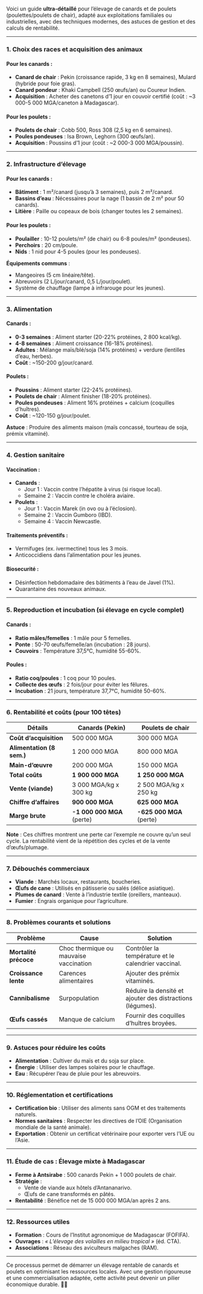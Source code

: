 Voici un guide **ultra-détaillé** pour l’élevage de canards et de poulets (poulettes/poulets de chair), adapté aux exploitations familiales ou industrielles, avec des techniques modernes, des astuces de gestion et des calculs de rentabilité.

---

### **1. Choix des races et acquisition des animaux**
#### **Pour les canards** :
- **Canard de chair** : Pekin (croissance rapide, 3 kg en 8 semaines), Mulard (hybride pour foie gras).
- **Canard pondeur** : Khaki Campbell (250 œufs/an) ou Coureur Indien.
- **Acquisition** : Acheter des canetons d’1 jour en couvoir certifié (coût : ~3 000-5 000 MGA/caneton à Madagascar).

#### **Pour les poulets** :
- **Poulets de chair** : Cobb 500, Ross 308 (2,5 kg en 6 semaines).
- **Poules pondeuses** : Isa Brown, Leghorn (300 œufs/an).
- **Acquisition** : Poussins d’1 jour (coût : ~2 000-3 000 MGA/poussin).

---

### **2. Infrastructure d’élevage**
#### **Pour les canards** :
- **Bâtiment** : 1 m²/canard (jusqu’à 3 semaines), puis 2 m²/canard.
- **Bassins d’eau** : Nécessaires pour la nage (1 bassin de 2 m² pour 50 canards).
- **Litière** : Paille ou copeaux de bois (changer toutes les 2 semaines).

#### **Pour les poulets** :
- **Poulailler** : 10-12 poulets/m² (de chair) ou 6-8 poules/m² (pondeuses).
- **Perchoirs** : 20 cm/poule.
- **Nids** : 1 nid pour 4-5 poules (pour les pondeuses).

**Équipements communs** :
- Mangeoires (5 cm linéaire/tête).
- Abreuvoirs (2 L/jour/canard, 0,5 L/jour/poulet).
- Système de chauffage (lampe à infrarouge pour les jeunes).

---

### **3. Alimentation**
#### **Canards** :
- **0-3 semaines** : Aliment starter (20-22% protéines, 2 800 kcal/kg).
- **4-8 semaines** : Aliment croissance (16-18% protéines).
- **Adultes** : Mélange maïs/blé/soja (14% protéines) + verdure (lentilles d’eau, herbes).
- **Coût** : ~150-200 g/jour/canard.

#### **Poulets** :
- **Poussins** : Aliment starter (22-24% protéines).
- **Poulets de chair** : Aliment finisher (18-20% protéines).
- **Poules pondeuses** : Aliment 16% protéines + calcium (coquilles d’huîtres).
- **Coût** : ~120-150 g/jour/poulet.

**Astuce** : Produire des aliments maison (maïs concassé, tourteau de soja, prémix vitaminé).

---

### **4. Gestion sanitaire**
#### **Vaccination** :
- **Canards** :
  - Jour 1 : Vaccin contre l’hépatite à virus (si risque local).
  - Semaine 2 : Vaccin contre le choléra aviaire.
- **Poulets** :
  - Jour 1 : Vaccin Marek (in ovo ou à l’éclosion).
  - Semaine 2 : Vaccin Gumboro (IBD).
  - Semaine 4 : Vaccin Newcastle.

#### **Traitements préventifs** :
- Vermifuges (ex. ivermectine) tous les 3 mois.
- Anticoccidiens dans l’alimentation pour les jeunes.

#### **Biosecurité** :
- Désinfection hebdomadaire des bâtiments à l’eau de Javel (1%).
- Quarantaine des nouveaux animaux.

---

### **5. Reproduction et incubation (si élevage en cycle complet)**
#### **Canards** :
- **Ratio mâles/femelles** : 1 mâle pour 5 femelles.
- **Ponte** : 50-70 œufs/femelle/an (incubation : 28 jours).
- **Couvoirs** : Température 37,5°C, humidité 55-60%.

#### **Poules** :
- **Ratio coq/poules** : 1 coq pour 10 poules.
- **Collecte des œufs** : 2 fois/jour pour éviter les fêlures.
- **Incubation** : 21 jours, température 37,7°C, humidité 50-60%.

---

### **6. Rentabilité et coûts (pour 100 têtes)**
| **Détails**                | **Canards (Pekin)**       | **Poulets de chair**      |
|----------------------------|---------------------------|---------------------------|
| **Coût d’acquisition**     | 500 000 MGA               | 300 000 MGA               |
| **Alimentation (8 sem.)**  | 1 200 000 MGA             | 800 000 MGA               |
| **Main-d’œuvre**           | 200 000 MGA               | 150 000 MGA               |
| **Total coûts**            | **1 900 000 MGA**         | **1 250 000 MGA**         |
| **Vente (viande)**         | 3 000 MGA/kg x 300 kg     | 2 500 MGA/kg x 250 kg     |
| **Chiffre d’affaires**     | **900 000 MGA**           | **625 000 MGA**           |
| **Marge brute**            | **-1 000 000 MGA** (perte)| **-625 000 MGA** (perte)  |

**Note** : Ces chiffres montrent une perte car l’exemple ne couvre qu’un seul cycle. La rentabilité vient de la répétition des cycles et de la vente d’œufs/plumage.

---

### **7. Débouchés commerciaux**
- **Viande** : Marchés locaux, restaurants, boucheries.
- **Œufs de cane** : Utilisés en pâtisserie ou salés (délice asiatique).
- **Plumes de canard** : Vente à l’industrie textile (oreillers, manteaux).
- **Fumier** : Engrais organique pour l’agriculture.

---

### **8. Problèmes courants et solutions**
| **Problème**               | **Cause**                  | **Solution**                          |
|----------------------------|----------------------------|---------------------------------------|
| **Mortalité précoce**       | Choc thermique ou mauvaise vaccination | Contrôler la température et le calendrier vaccinal. |
| **Croissance lente**        | Carences alimentaires       | Ajouter des prémix vitaminés.         |
| **Cannibalisme**            | Surpopulation               | Réduire la densité et ajouter des distractions (légumes). |
| **Œufs cassés**             | Manque de calcium           | Fournir des coquilles d’huîtres broyées. |

---

### **9. Astuces pour réduire les coûts**
- **Alimentation** : Cultiver du maïs et du soja sur place.
- **Énergie** : Utiliser des lampes solaires pour le chauffage.
- **Eau** : Récupérer l’eau de pluie pour les abreuvoirs.

---

### **10. Réglementation et certifications**
- **Certification bio** : Utiliser des aliments sans OGM et des traitements naturels.
- **Normes sanitaires** : Respecter les directives de l’OIE (Organisation mondiale de la santé animale).
- **Exportation** : Obtenir un certificat vétérinaire pour exporter vers l’UE ou l’Asie.

---

### **11. Étude de cas : Élevage mixte à Madagascar**
- **Ferme à Antsirabe** : 500 canards Pekin + 1 000 poulets de chair.
- **Stratégie** :
  - Vente de viande aux hôtels d’Antananarivo.
  - Œufs de cane transformés en pâtés.
- **Rentabilité** : Bénéfice net de 15 000 000 MGA/an après 2 ans.

---

### **12. Ressources utiles**
- **Formation** : Cours de l’Institut agronomique de Madagascar (FOFIFA).
- **Ouvrages** : *« L’élevage des volailles en milieu tropical »* (éd. CTA).
- **Associations** : Réseau des aviculteurs malgaches (RAM).

---

Ce processus permet de démarrer un élevage rentable de canards et poulets en optimisant les ressources locales. Avec une gestion rigoureuse et une commercialisation adaptée, cette activité peut devenir un pilier économique durable. 🦆🐔
